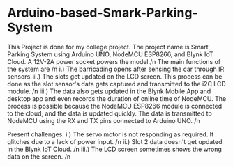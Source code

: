 # Arduino-based-Smark-Parking-System
This Project is done for my college project. The project name is Smart Parking System using Arduino UNO, NodeMCU ESP8266, and Blynk IoT Cloud. A 12V-2A power socket powers the model./n
The main functions of the system are /n
i.) The barricading opens after sensing the car through IR sensors.
ii.) The slots get updated on the LCD screen. This process can be done as the slot sensor's data gets captured and transmitted to the i2C LCD module. /n
iii.) The data also gets updated in the Blynk Mobile App and desktop app and even records the duration of online time of NodeMCU. The process is possible because the NodeMCU ESP8266 module is connected to the cloud, and the data is updated quickly. The data is transmitted to NodeMCU using the RX and TX pins connected to Arduino UNO. /n

Present challenges: 
i.) The servo motor is not responding as required. It glitches due to a lack of power input. /n
ii.) Slot 2 data doesn't get updated in the Blynk IoT Cloud. /n
iii.) The LCD screen sometimes shows the wrong data on the screen. /n
